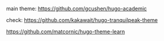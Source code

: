 

main theme:
https://github.com/gcushen/hugo-academic

check:
https://github.com/kakawait/hugo-tranquilpeak-theme

https://github.com/matcornic/hugo-theme-learn
